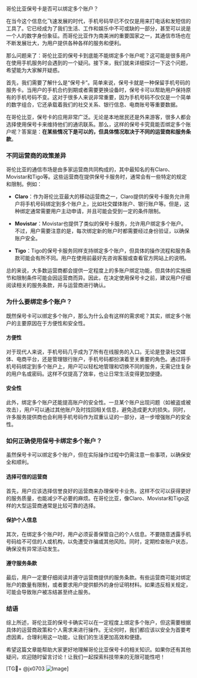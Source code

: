 哥伦比亚保号卡是否可以绑定多个账户？

在当今这个信息化飞速发展的时代，手机号码早已不仅仅是用来打电话和发短信的工具了。它已经成为了我们生活、工作和娱乐中不可或缺的一部分，甚至可以说是一个人的数字身份象征。而哥伦比亚作为南美洲的重要国家之一，其通信市场也在不断发展壮大，为用户提供各种各样的服务和便利。

那么问题来了：哥伦比亚的保号卡到底能不能绑定多个账户呢？这可能是很多用户在使用手机服务时会遇到的一个疑问。接下来，我们就来详细探讨一下这个问题，希望能为大家解开疑惑。

首先，我们需要了解什么是“保号卡”。简单来说，保号卡就是一种保留手机号码的服务卡。当用户的手机合约到期或者需要更换设备时，保号卡可以帮助用户保持原有的手机号码不变。这对于很多人来说非常重要，因为手机号码不仅仅是一个简单的数字组合，它还承载着我们的社交关系、银行信息、电商账号等重要数据。

在哥伦比亚，保号卡的应用非常广泛。无论是本地居民还是外来游客，很多人都会选择使用保号卡来维持他们的通讯联系。那么，这样的保号卡究竟能否绑定多个账户呢？答案是：**在某些情况下是可以的，但具体情况取决于不同的运营商和服务条款**。

### 不同运营商的政策差异

哥伦比亚的通信市场是由多家运营商共同构成的，其中最知名的有Claro、Movistar和Tigo等。这些运营商在提供保号卡服务时，通常会有一些特定的规定和限制。例如：

- **Claro**：作为哥伦比亚最大的移动运营商之一，Claro提供的保号卡服务允许用户将手机号码绑定到多个账户上，比如社交媒体账户、银行账户等。但是，这种绑定通常需要用户主动申请，并且可能会受到一定的条件限制。
  
- **Movistar**：Movistar也提供了类似的保号卡服务，允许用户绑定多个账户。不过，用户需要注意的是，每次绑定新的账户时都需要经过身份验证，以确保账户安全。

- **Tigo**：Tigo的保号卡服务同样支持绑定多个账户，但具体的操作流程和服务条款可能会有所不同。用户在使用前最好先咨询客服或查看官方网站上的说明。

总的来说，大多数运营商都会提供一定程度上的多账户绑定功能，但具体的实施细节和限制条件可能会因运营商而异。因此，在决定使用保号卡之前，建议用户仔细阅读相关的服务条款，并与运营商进行确认。

### 为什么要绑定多个账户？

既然保号卡可以绑定多个账户，那么为什么会有这样的需求呢？其实，绑定多个账户的主要原因在于方便性和安全性。

#### 方便性

对于现代人来说，手机号码几乎成为了所有在线服务的入口。无论是登录社交媒体、电商平台，还是管理银行账户，手机号码都扮演着至关重要的角色。通过将手机号码绑定到多个账户上，用户可以轻松地管理和切换不同的服务，无需记住复杂的用户名或密码。这样不仅提高了效率，也让日常生活变得更加便捷。

#### 安全性

此外，绑定多个账户还能提高账户的安全性。一旦某个账户出现问题（如被盗或被攻击），用户可以通过其他账户及时找回相关信息，避免造成更大的损失。同时，许多服务提供商也会利用手机号码作为双重认证的一部分，进一步增强账户的安全性。

### 如何正确使用保号卡绑定多个账户？

虽然保号卡可以绑定多个账户，但在实际操作过程中仍需注意一些事项，以确保安全和顺利。

#### 选择可信的运营商

首先，用户应该选择信誉良好的运营商来办理保号卡业务。这样不仅可以获得更好的服务质量，也能减少不必要的麻烦。在哥伦比亚，像Claro、Movistar和Tigo这样的大型运营商通常是比较可靠的选择。

#### 保护个人信息

其次，在绑定多个账户时，用户必须妥善保管自己的个人信息。不要随意透露手机号码给不可信的人或机构，以免遭受诈骗或其他风险。同时，定期检查账户状态，确保没有异常活动发生。

#### 遵守服务条款

最后，用户一定要仔细阅读并遵守运营商提供的服务条款。有些运营商可能对绑定账户的数量有限制，或者要求用户提供额外的身份证明材料。如果违反相关规定，可能会导致账户被冻结甚至终止服务。

### 结语

综上所述，哥伦比亚的保号卡确实可以在一定程度上绑定多个账户，但这需要根据具体的运营商政策和个人需求来进行操作。无论何时，我们都应该以安全为首要考虑因素，合理利用这一功能，让我们的生活更加高效和便捷。

希望这篇文章能帮助大家更好地理解哥伦比亚保号卡的相关知识。如果你还有其他疑问，欢迎随时留言讨论！让我们一起探索科技带来的无限可能性吧！

[TG💪+ @jx0703 ![Image](https://github.com/user-attachments/assets/dbca1d08-cadb-493c-b0ec-ad6f7a83f270)]
